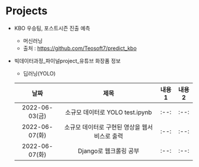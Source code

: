 # Projects
  * KBO 우승팀, 포스트시즌 진출 예측
    - 머신러닝
    - 출처 : https://github.com/Teosoft7/predict_kbo

  * 빅데이터과정_파이널project_유튜브 화장품 정보
    - 딥러닝(YOLO)
    
    |날짜|제목|내용1|내용2|
    |:--:|:--:|:--:|:--:|
    |2022-06-03(금)|소규모 데이터로 YOLO test.ipynb|:--:|:--:|
    |2022-06-07(화)|소규모 데이터로 구현된 영상을 웹서비스로 출력|:--:|:--:|
    |2022-06-07(화)|Django로 웹크롤링 공부|:--:|:--:|